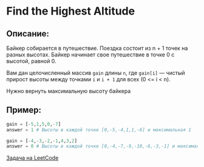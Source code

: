 #  Find the Highest Altitude

## Описание:

Байкер собирается в путешествие. Поездка состоит из n + 1 точек на разных высотах. Байкер начинает 
свое путешествие в точке 0 с высотой, равной 0.

Вам дан целочисленный массив `gain` длины `n`, где `gain[i]` — чистый прирост высоты между точками `i` и `i + 1` для всех (0 <= i < n). 

Нужно вернуть максимальную высоту байкера

## Пример:
```python
gain = [-5,1,5,0,-7]
answer = 1 # Высоты в каждой точке [0,-5,-4,1,1,-6] и максимальная 1
```

```python
gain = [-4,-3,-2,-1,4,3,2]
answer = 0 # Высоты в каждой точке [0,-4,-7,-9,-10,-6,-3,-1] и максимальная 1
```

<a href="https://leetcode.com/problems/find-the-highest-altitude/">Задача на LeetCode</a>
